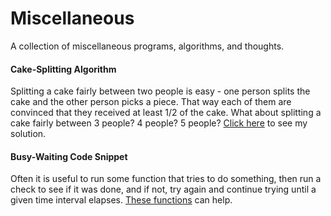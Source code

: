 Miscellaneous
=============

A collection of miscellaneous programs, algorithms, and thoughts.


#### Cake-Splitting Algorithm ####
Splitting a cake fairly between two people is easy - one person splits the cake and the other person picks a piece.  That way each of them are convinced that they received at least 1/2 of the cake.  What about splitting a cake fairly between 3 people?  4 people?  5 people?  [Click here](/cakesplit.md) to see my solution.

#### Busy-Waiting Code Snippet ####
Often it is useful to run some function that tries to do something, then run a check to see if it was done, and if not, try again and continue trying until a given time interval elapses. [These functions](https://gist.github.com/ddickstein/5986448) can help.
